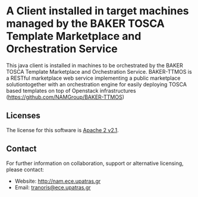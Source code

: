 A Client installed in target machines managed by the BAKER TOSCA Template Marketplace and Orchestration Service
==========
This java client is installed in machines to be orchestrated by the BAKER TOSCA Template Marketplace and Orchestration Service.
BAKER-TTMOS is a RESTful marketplace web service implementing a public marketplace solutiontogether with an orchestration engine for easily deploying TOSCA based templates on top of Openstack infrastructures (https://github.com/NAMGroup/BAKER-TTMOS)


Licenses
--------

The license for this software is [Apache 2 v2.1](./src/license/header.txt).

Contact
-------

For further information on collaboration, support or alternative licensing, please contact:

* Website: http://nam.ece.upatras.gr
* Email: tranoris@ece.upatras.gr
